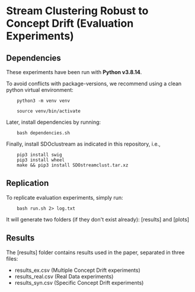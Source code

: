 # Stream Clustering Robust to Concept Drift (Evaluation Experiments)

## Dependencies

These experiments have been run with **Python v3.8.14**.

To avoid conflicts with package-versions, we recommend using a clean python virtual environment:

        python3 -m venv venv

        source venv/bin/activate


Later, install dependencies by running:

        bash dependencies.sh

Finally, install SDOclustream as indicated in this repository, i.e.,

        pip3 install swig
        pip3 install wheel
        make && pip3 install SDOstreamclust.tar.xz


## Replication

To replicate evaluation experiments, simply run:

        bash run.sh 2> log.txt

It will generate two folders (if they don't exist already): [results] and [plots]

## Results

The [results] folder contains results used in the paper, separated in three files:

- results_ex.csv (Multiple Concept Drift experiments)
- results_real.csv (Real Data experiments)
- results_syn.csv (Specific Concept Drift experiments)
